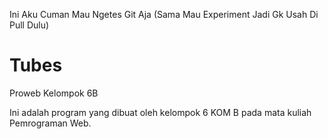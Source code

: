 Ini Aku Cuman Mau Ngetes Git Aja (Sama Mau Experiment Jadi Gk Usah Di Pull Dulu)

# Tubes
Proweb Kelompok 6B

Ini adalah program yang dibuat oleh kelompok 6 KOM B pada mata kuliah Pemrograman Web.
